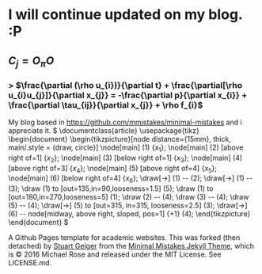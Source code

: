 # I will continue updated on my blog. :P

## $C_j=O_\pi O$
### > $\frac{\partial (\rho u_{i})}{\partial t} + \frac{\partial[\rho u_{i}u_{j}]}{\partial x_{j}} = -\frac{\partial p}{\partial x_{i}} + \frac{\partial \tau_{ij}}{\partial x_{j}} + \rho f_{i}$

My blog based in https://github.com/mmistakes/minimal-mistakes and i appreciate it.
$
\documentclass{article} 
\usepackage{tikz} 
\begin{document} 
\begin{tikzpicture}[node distance={15mm}, thick, main/.style = {draw, circle}] 
\node[main] (1) {$x_1$}; 
\node[main] (2) [above right of=1] {$x_2$}; 
\node[main] (3) [below right of=1] {$x_3$}; 
\node[main] (4) [above right of=3] {$x_4$}; 
\node[main] (5) [above right of=4] {$x_5$}; 
\node[main] (6) [below right of=4] {$x_6$}; 
\draw[->] (1) -- (2); 
\draw[->] (1) -- (3); 
\draw (1) to [out=135,in=90,looseness=1.5] (5); 
\draw (1) to [out=180,in=270,looseness=5] (1); 
\draw (2) -- (4); 
\draw (3) -- (4); 
\draw (5) -- (4); 
\draw[->] (5) to [out=315, in=315, looseness=2.5] (3); 
\draw[->] (6) -- node[midway, above right, sloped, pos=1] {+1} (4); 
\end{tikzpicture} 
\end{document}
$


A Github Pages template for academic websites. This was forked (then detached) by [Stuart Geiger](https://github.com/staeiou) from the [Minimal Mistakes Jekyll Theme](https://mmistakes.github.io/minimal-mistakes/), which is © 2016 Michael Rose and released under the MIT License. See LICENSE.md.
